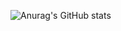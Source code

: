 ![Anurag's GitHub stats](https://github-readme-stats.vercel.app/api?username=kirubel&show_icons=true&theme=transparent)
